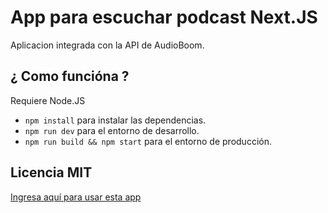 # App para escuchar podcast Next.JS 

Aplicacion integrada con la API de AudioBoom.

## ¿ Como funcióna ?

Requiere Node.JS

* `npm install` para instalar las dependencias.
* `npm run dev` para el entorno de desarrollo.
* `npm run build && npm start` para el entorno de producción.

## Licencia MIT

[Ingresa aquí para usar esta app](https://podcast.maoacr.now.sh/)